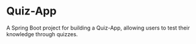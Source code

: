 # Quiz-App
A Spring Boot project for building a Quiz-App, allowing users to test their knowledge through quizzes.
